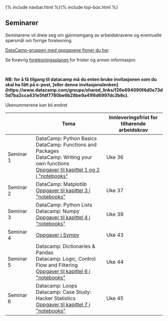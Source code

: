 {% include navbar.html %}{% include top-box.html %}
## Seminarer



<p>Seminarene vil dreie seg om gjennomgang av arbeidskravene og eventuelle spørsmål om forrige forelesning. 

[DataCamp-gruppen med oppgavene finner du her](https://app.datacamp.com/groups/sok-1003-python-lab-h2023-bd0d964c-2ffa-4206-bf26-4c2e0cfe9a08/assignments).
  
Se forøvrig <a href='https://uit-sok-1003-h22.github.io/frister.html'> forelesningsplanen </a> for frister og annen informasjon. </p> <br>

<p> <b> NB: for å få tilgang til datacamp må du enten bruke invitasjonen som du skal ha fått på e-post, [eller denne invitasjonslenken](https://www.datacamp.com/groups/shared_links/f26e694090f4d0e73d5d7ba2cca431e5fdf7780be6b28be9a41f6d6997dc3b8c).</b> </p>

Ukenummerene kan bli endret


| <img width=120/>|  Tema <img width=600/>       |       Innleveringsfrist for tilhørende arbeidskrav        |
|-----------------|------------------------------|---------------|
|Seminar 1        |DataCamp: Python Basics<br> DataCamp: Functions and Packages <br> DataCamp: Writing your own functions <br>[Oppgaver til kapittel 1 og 2 i "notebooks"](https://espensirnes.github.io/notebooks/html/1%20-%20introduksjon.html)| Uke 36 |
|Seminar 2        |DataCamp: Matplotlib <br> [Oppgaver til kapittel 3 i "notebooks"](https://espensirnes.github.io/notebooks/html/3%20-%20matplotlib.html)|  Uke 37 |
|Seminar 3        |DataCamp: Python Lists <br> Datacamp: Numpy <br> [Oppgaver til kapittel 4 i "notebooks"](https://espensirnes.github.io/notebooks/html/4%20-%20lister,%20oppslag%20og%20numpy.html)| Uke 39 |
|Seminar 4        |[Oppgaver i Sympy](https://uit-sok-1003-h23.github.io/files/seminar4/)|  Uke 43|
|Seminar 5        |Datacamp: Dictionaries & Pandas <br>Datacamp: Logic, Control Flow and Filtering <br> [Oppgaver til kapittel 6 i "notebooks"](https://espensirnes.github.io/notebooks/html/6%20-%20pandas,%20filtrering,%20logikk%20og%20betingelser.html)| Uke 44 |
|Seminar 6        |Datacamp: Loops<br> Datacamp: Case Study: Hacker Statistics <br> [Oppgaver til kapittel 7 i "notebooks"](https://espensirnes.github.io/notebooks/html/7%20-%20l%C3%B8kker%20og%20simulering.html)|  Uke 45|

